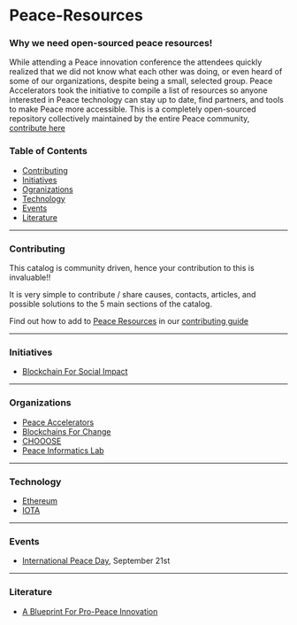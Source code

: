 # Peace-Resources

### Why we need open-sourced peace resources!
While attending a Peace innovation conference the attendees quickly realized that we did not know what each other was doing, or even heard of some of our organizations, despite being a small, selected group. Peace Accelerators took the initiative to compile a list of resources so anyone interested in Peace technology can stay up to date, find partners, and tools to make Peace more accessible. This is a completely open-sourced repository collectively maintained by the entire Peace community, [contribute here](https://github.com/kibagateaux/Peace-Resources/blob/master/Contributing.md)



### Table of Contents
* [Contributing](#contributing)
* [Initiatives](#initiatives)
* [Ogranizations](#organizations)
* [Technology](#technology)
* [Events](#events)
* [Literature](#literature)

___


### Contributing <a id="contributing"></a>
This catalog is community driven, hence your contribution to this is invaluable!!

It is very simple to contribute / share causes, contacts, articles, and possible solutions to the 5 main sections of the catalog.

Find out how to add to [Peace Resources](https://kibagateaux.github.io/Peace-Resources/) in our [contributing guide](https://github.com/kibagateaux/Peace-Resources/blob/master/Contributing.md)

___


### Initiatives <a id="initiatives"></a>
 - [Blockchain For Social Impact](https://www.consensys.net/) 

___


### Organizations <a id="organizations"></a>
 - [Peace Accelerators](https://www.peaceaccelerators.com/)
 - [Blockchains For Change](https://www.blockchainforchange.org/)
 - [CHOOOSE](https://www.chooose.today/)
 - [Peace Informatics Lab](http://www.peaceinformaticslab.org/learn-more.html)

___


### Technology <a id="technology"></a>
- [Ethereum](https://ethereum.org/)
- [IOTA](https://iota.org/)

___


### Events <a id="events"></a>
- [International Peace Day](http://internationaldayofpeace.org/), September 21st

___


### Literature <a id="literature"></a>
  - [A Blueprint For Pro-Peace Innovation](http://hir.harvard.edu/article/?a=14188)
